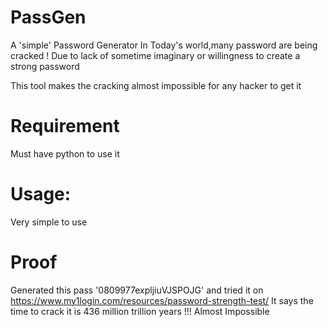 # PassGen
A 'simple' Password Generator
In Today's world,many password are being cracked ! Due to lack of sometime imaginary or willingness to create a strong password

This tool makes the cracking almost impossible for any hacker to get it

# Requirement 
Must have python to use it

# Usage:
Very simple to use

# Proof
Generated this pass '0809977expljiuVJSPOJG' and tried it on https://www.my1login.com/resources/password-strength-test/
It says the time to crack it is 436 million trillion years !!!
Almost Impossible 
